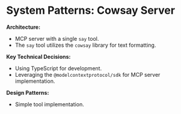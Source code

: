 # System Patterns: Cowsay Server

**Architecture:**

*   MCP server with a single `say` tool.
*   The `say` tool utilizes the `cowsay` library for text formatting.

**Key Technical Decisions:**

*   Using TypeScript for development.
*   Leveraging the `@modelcontextprotocol/sdk` for MCP server implementation.

**Design Patterns:**

*   Simple tool implementation.
